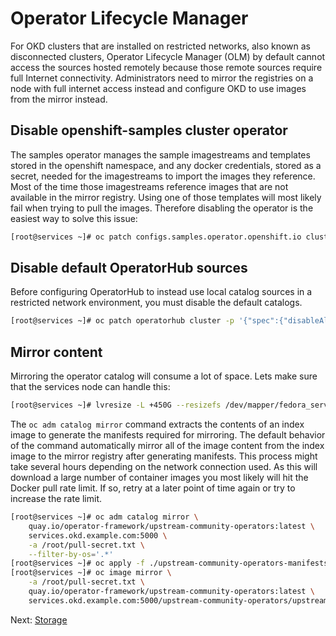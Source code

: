 # Operator Lifecycle Manager

For OKD clusters that are installed on restricted networks, also known as
disconnected clusters, Operator Lifecycle Manager (OLM) by default cannot access
the sources hosted remotely because those remote sources require full Internet
connectivity. Administrators need to mirror the registries on a node with full
internet access instead and configure OKD to use images from the mirror instead.

## Disable openshift-samples cluster operator

The samples operator manages the sample imagestreams and templates stored in the
openshift namespace, and any docker credentials, stored as a secret, needed for
the imagestreams to import the images they reference. Most of the time those
imagestreams reference images that are not available in the mirror registry.
Using one of those templates will most likely fail when trying to pull the
images. Therefore disabling the operator is the easiest way to solve this issue:

```bash
[root@services ~]# oc patch configs.samples.operator.openshift.io cluster -p '{"spec":{"managementState":"Removed"}}' --type=merge
```

## Disable default OperatorHub sources

Before configuring OperatorHub to instead use local catalog sources in a
restricted network environment, you must disable the default catalogs.

```bash
[root@services ~]# oc patch operatorhub cluster -p '{"spec":{"disableAllDefaultSources":true}}' --type=merge
```

## Mirror content

Mirroring the operator catalog will consume a lot of space. Lets make sure that
the services node can handle this:

```bash
[root@services ~]# lvresize -L +450G --resizefs /dev/mapper/fedora_services-root
```

The `oc adm catalog mirror` command extracts the contents of an index image to
generate the manifests required for mirroring. The default behavior of the
command automatically mirror all of the image content from the index image to
the mirror registry after generating manifests. This process might take several
hours depending on the network connection used. As this will download a large
number of container images you most likely will hit the Docker pull rate limit.
If so, retry at a later point of time again or try to increase the rate limit.

```bash
[root@services ~]# oc adm catalog mirror \
    quay.io/operator-framework/upstream-community-operators:latest \
    services.okd.example.com:5000 \
    -a /root/pull-secret.txt \
    --filter-by-os='.*'
[root@services ~]# oc apply -f ./upstream-community-operators-manifests/imageContentSourcePolicy.yaml
[root@services ~]# oc image mirror \
    -a /root/pull-secret.txt \
    quay.io/operator-framework/upstream-community-operators:latest \
    services.okd.example.com:5000/upstream-community-operators/upstream-community-operators:latest
```

Next: [Storage](14-storage.md)
